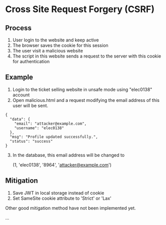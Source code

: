 # Cross Site Request Forgery (CSRF)

## Process
1. User login to the website and keep active
2. The browser saves the cookie for this session
3. The user visit a malicious website
4. The script in this website sends a request to the server with this cookie for authentication

## Example

1. Login to the ticket selling website in unsafe mode using "elec0138" account
2. Open malicious.html and a request modifying the email address of this user will be sent.

```
{
  "data": {
    "email": "attacker@example.com", 
    "username": "elec0138"
  }, 
  "msg": "Profile updated successfully.", 
  "status": "success"
}
```
3. In the database, this email address will be changed to

    (1, 'elec0138', '8964', 'attacker@example.com')

## Mitigation

1. Save JWT in local storage instead of cookie
2. Set SameSite cookie attribute to 'Strict' or 'Lax'

Other good mitigation method have not been implemented yet.

...